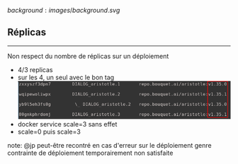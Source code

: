 $background:images/background.svg$
## Réplicas
---
Non respect du nombre de réplicas sur un déploiement  

* 4/3 replicas
* sur les 4, un seul avec le bon tag
![replicas](images/replicas.png)
* docker service scale=3 sans effet
* scale=0 puis scale=3

note: @jp
peut-être recontré en cas d'erreur sur le déploiement genre contrainte de déploiement temporairement non satisfaite
